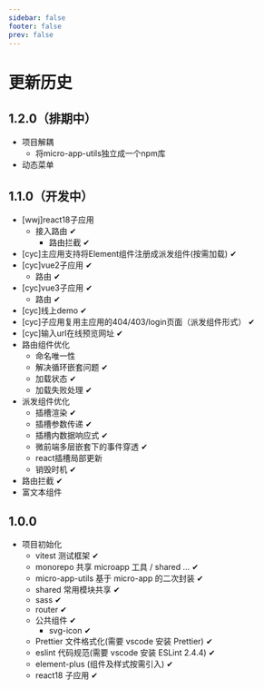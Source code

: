 ```yaml
---
sidebar: false
footer: false
prev: false
---
```


# 更新历史

## 1.2.0（排期中）
- 项目解耦
  - 将micro-app-utils独立成一个npm库
- 动态菜单

## 1.1.0（开发中）
- [wwj]react18子应用
  - 接入路由 ✔
    - 路由拦截 ✔
- [cyc]主应用支持将Element组件注册成派发组件(按需加载) ✔
- [cyc]vue2子应用 ✔
  - 路由 ✔
- [cyc]vue3子应用 ✔
  - 路由 ✔
- [cyc]线上demo ✔
- [cyc]子应用复用主应用的404/403/login页面（派发组件形式） ✔
- [cyc]输入url在线预览网址 ✔
- 路由组件优化
  - 命名唯一性
  - 解决循环嵌套问题 ✔
  - 加载状态 ✔
  - 加载失败处理 ✔
- 派发组件优化
  - 插槽渲染 ✔
  - 插槽参数传递 ✔
  - 插槽内数据响应式 ✔
  - 微前端多层嵌套下的事件穿透 ✔
  - react插槽局部更新
  - 销毁时机 ✔
- 路由拦截 ✔
- 富文本组件

## 1.0.0
- 项目初始化
  - vitest 测试框架 ✔
  - monorepo 共享 microapp 工具 / shared ... ✔
  - micro-app-utils 基于 micro-app 的二次封装 ✔
  - shared 常用模块共享 ✔
  - sass ✔
  - router ✔
  - 公共组件 ✔
    - svg-icon ✔
  - Prettier 文件格式化(需要 vscode 安装 Prettier) ✔
  - eslint 代码规范(需要 vscode 安装 ESLint 2.4.4) ✔
  - element-plus (组件及样式按需引入) ✔
  - react18 子应用 ✔
